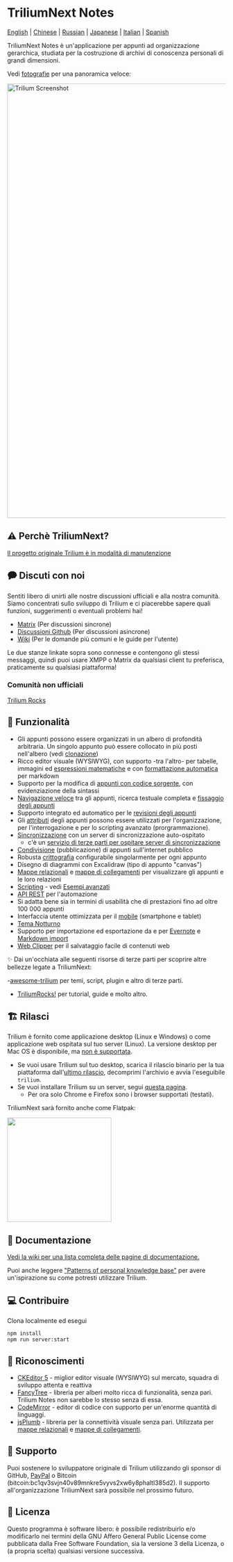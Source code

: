 # TriliumNext Notes

[English](../README.md) | [Chinese](./README-ZH_CN.md) | [Russian](./README.ru.md) | [Japanese](./README.ja.md) | [Italian](./README.it.md) | [Spanish](./README.es.md)

TriliumNext Notes è un'applicazione per appunti ad organizzazione gerarchica, studiata per la costruzione di archivi di conoscenza personali di grandi dimensioni.

Vedi [fotografie](https://triliumnext.github.io/Docs/Wiki/screenshot-tour) per una panoramica veloce:

<a href="https://triliumnext.github.io/Docs/Wiki/screenshot-tour"><img src="https://github.com/TriliumNext/Notes/blob/develop/images/screenshots/app.png?raw=true" alt="Trilium Screenshot" width="1000"></a>

## ⚠️ Perchè TriliumNext?
[Il progetto originale Trilium è in modalità di manutenzione](https://github.com/zadam/trilium/issues/4620)

## 🗭 Discuti con noi
Sentiti libero di unirti alle nostre discussioni ufficiali e alla nostra comunità. Siamo concentrati sullo sviluppo di Trilium e ci piacerebbe sapere quali funzioni, suggerimenti o eventuali problemi hai!

- [Matrix](https://matrix.to/#/#triliumnext:matrix.org) (Per discussioni sincrone)
- [Discussioni Github](https://github.com/TriliumNext/Notes/discussions) (Per discussioni asincrone)
- [Wiki](https://triliumnext.github.io/Docs/) (Per le domande più comuni e le guide per l'utente)

Le due stanze linkate sopra sono connesse e contengono gli stessi messaggi, quindi puoi usare XMPP o Matrix da qualsiasi client tu preferisca, praticamente su qualsiasi piattaforma!
### Comunità non ufficiali

[Trilium Rocks](https://discord.gg/aqdX9mXX4r)
## 🎁 Funzionalità

* Gli appunti possono essere organizzati in un albero di profondità arbitraria. Un singolo appunto può essere collocato in più posti nell'albero (vedi [clonazione](https://triliumnext.github.io/Docs/Wiki/cloning-notes))
* Ricco editor visuale (WYSIWYG), con supporto -tra l'altro- per tabelle, immagini ed [espressioni matematiche](https://triliumnext.github.io/Docs/Wiki/text-notes#math-support) e con [formattazione automatica](https://triliumnext.github.io/Docs/Wiki/text-notes#autoformat) per markdown
* Supporto per la modifica di [appunti con codice sorgente](https://triliumnext.github.io/Docs/Wiki/code-notes), con evidenziazione della sintassi
* [Navigazione veloce](https://triliumnext.github.io/Docs/Wiki/note-navigation) tra gli appunti, ricerca testuale completa e [fissaggio degli appunti](https://triliumnext.github.io/Docs/Wiki/note-hoisting)
* Supporto integrato ed automatico per le [revisioni degli appunti](https://triliumnext.github.io/Docs/Wiki/note-revisions)
* Gli [attributi](https://triliumnext.github.io/Docs/Wiki/attributes) degli appunti possono essere utilizzati per l'organizzazione, per l'interrogazione e per lo scripting avanzato (prorgrammazione).
* [Sincronizzazione](https://triliumnext.github.io/Docs/Wiki/synchronization) con un server di sincronizzazione auto-ospitato
  * c'è un [servizio di terze parti per ospitare server di sincronizzazione](https://trilium.cc/paid-hosting)
* [Condivisione](https://triliumnext.github.io/Docs/Wiki/sharing)  (pubblicazione) di appunti sull'internet pubblico
* Robusta [crittografia](https://triliumnext.github.io/Docs/Wiki/protected-notes) configurabile singolarmente per ogni appunto
* Disegno di diagrammi con Excalidraw (tipo di appunto "canvas")
* [Mappe relazionali](https://triliumnext.github.io/Docs/Wiki/relation-map) e [mappe di collegamenti](https://triliumnext.github.io/Docs/Wiki/link-map) per visualizzare gli appunti e le loro relazioni
* [Scripting](https://triliumnext.github.io/Docs/Wiki/scripts) - vedi [Esempi avanzati](https://triliumnext.github.io/Docs/Wiki/advanced-showcases)
* [API REST](https://triliumnext.github.io/Docs/Wiki/etapi) per l'automazione
* Si adatta bene sia in termini di usabilità che di prestazioni fino ad oltre 100 000 appunti
* Interfaccia utente ottimizzata per il [mobile](https://triliumnext.github.io/Docs/Wiki/mobile-frontend) (smartphone e tablet)
* [Tema Notturno](https://triliumnext.github.io/Docs/Wiki/themes)
* Supporto per importazione ed esportazione da e per [Evernote](https://triliumnext.github.io/Docs/Wiki/evernote-import) e [Markdown import](https://triliumnext.github.io/Docs/Wiki/markdown)
* [Web Clipper](https://triliumnext.github.io/Docs/Wiki/web-clipper) per il salvataggio facile di contenuti web

✨ Dai un'occhiata alle seguenti risorse di terze parti per scoprire altre bellezze legate a TriliumNext:

-[awesome-trilium](https://github.com/Nriver/awesome-trilium) per temi, script, plugin e altro di terze parti.
- [TriliumRocks!](https://trilium.rocks/) per tutorial, guide e molto altro.
## 🏗 Rilasci


Trilium è fornito come applicazione desktop (Linux e Windows) o come applicazione web ospitata sul tuo server (Linux). La versione desktop per Mac OS è disponibile, ma [non è supportata](https://triliumnext.github.io/Docs/Wiki/faq#mac-os-support).

* Se vuoi usare Trilium sul tuo desktop, scarica il rilascio binario per la tua piattaforma dall'[ultimo rilascio](https://github.com/TriliumNext/Notes/releases/latest), decomprimi l'archivio e avvia l'eseguibile ```trilium```.
* Se vuoi installare Trilium su un server, segui [questa pagina](https://triliumnext.github.io/Docs/Wiki/server-installation).
  * Per ora solo Chrome e Firefox sono i browser supportati (testati).

TriliumNext sarà fornito anche come Flatpak:

<img width="240" src="https://flathub.org/assets/badges/flathub-badge-en.png">

## 📝 Documentazione

[Vedi la wiki per una lista completa delle pagine di documentazione.](https://triliumnext.github.io/Docs/)

Puoi anche leggere ["Patterns of personal knowledge base"](https://triliumnext.github.io/Docs/Wiki/patterns-of-personal-knowledge) per avere un'ispirazione su come potresti utilizzare Trilium.

## 💻 Contribuire

Clona localmente ed esegui

```shell
npm install
npm run server:start
```

## 👏 Riconoscimenti

* [CKEditor 5](https://github.com/ckeditor/ckeditor5) - miglior editor visuale (WYSIWYG) sul mercato, squadra di sviluppo attenta e reattiva
* [FancyTree](https://github.com/mar10/fancytree) -  libreria per alberi molto ricca di funzionalità, senza pari. Trilium Notes non sarebbe lo stesso senza di essa.
* [CodeMirror](https://github.com/codemirror/CodeMirror) - editor di codice con supporto per un'enorme quantità di linguaggi.
* [jsPlumb](https://github.com/jsplumb/jsplumb) - libreria per la  connettività visuale senza pari. Utilizzata per [mappe relazionali](https://triliumnext.github.io/Docs/Wiki/relation-map) e [mappe di collegamenti](https://triliumnext.github.io/Docs/Wiki/link-map).

## 🤝 Supporto

Puoi sostenere lo sviluppatore originale di Trilium utilizzando gli sponsor di GitHub, [PayPal](https://paypal.me/za4am) o Bitcoin (bitcoin:bc1qv3svjn40v89mnkre5vyvs2xw6y8phaltl385d2).
Il supporto all'organizzazione TriliumNext sarà possibile nel prossimo futuro.

## 🔑 Licenza

Questo programma è software libero: è possibile redistribuirlo e/o modificarlo nei termini della GNU Affero General Public License come pubblicata dalla Free Software Foundation, sia la versione 3 della Licenza, o (a propria scelta) qualsiasi versione successiva.
